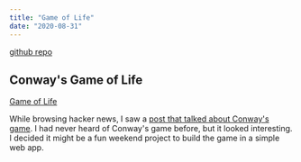 ```yaml
---
title: "Game of Life"
date: "2020-08-31"
---
```


[github repo](https://github.com/zpetsrillo/game-of-life)

## Conway's Game of Life

[Game of Life](https://zpetsrillo.github.io/game-of-life/)

While browsing hacker news, I saw a [post that talked about Conway's game](http://www.amandaghassaei.com/blog/2020/05/01/the-recursive-universe/). I had never heard of Conway's game before, but it looked interesting. I decided it might be a fun weekend project to build the game in a simple web app.

